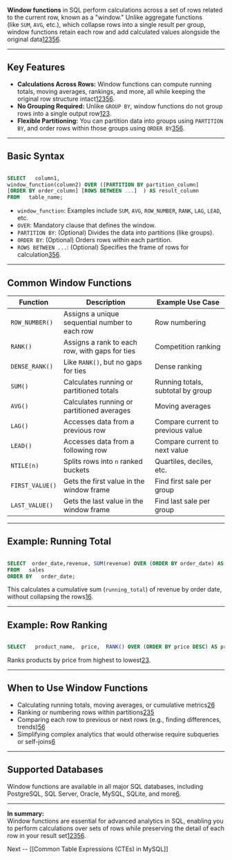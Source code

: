 **Window functions** in SQL perform calculations across a set of rows related to the current row, known as a "window." Unlike aggregate functions (like `SUM`, `AVG`, etc.), which collapse rows into a single result per group, window functions retain each row and add calculated values alongside the original data[1](https://mode.com/sql-tutorial/sql-window-functions/)[2](https://www.datacamp.com/cheat-sheet/sql-window-functions-cheat-sheet)[3](https://www.stratascratch.com/blog/the-ultimate-guide-to-sql-window-functions/)[5](https://www.coginiti.co/tutorials/intermediate/sql-window-functions/)[6](https://hightouch.com/sql-dictionary/sql-window-functions).

---

## Key Features

- **Calculations Across Rows:** Window functions can compute running totals, moving averages, rankings, and more, all while keeping the original row structure intact[1](https://mode.com/sql-tutorial/sql-window-functions/)[2](https://www.datacamp.com/cheat-sheet/sql-window-functions-cheat-sheet)[3](https://www.stratascratch.com/blog/the-ultimate-guide-to-sql-window-functions/)[5](https://www.coginiti.co/tutorials/intermediate/sql-window-functions/)[6](https://hightouch.com/sql-dictionary/sql-window-functions).
- **No Grouping Required:** Unlike `GROUP BY`, window functions do not group rows into a single output row[1](https://mode.com/sql-tutorial/sql-window-functions/)[2](https://www.datacamp.com/cheat-sheet/sql-window-functions-cheat-sheet)[3](https://www.stratascratch.com/blog/the-ultimate-guide-to-sql-window-functions/).
- **Flexible Partitioning:** You can partition data into groups using `PARTITION BY`, and order rows within those groups using `ORDER BY`[3](https://www.stratascratch.com/blog/the-ultimate-guide-to-sql-window-functions/)[5](https://www.coginiti.co/tutorials/intermediate/sql-window-functions/)[6](https://hightouch.com/sql-dictionary/sql-window-functions).

---

## Basic Syntax

```sql

SELECT   column1,  
window_function(column2) OVER ([PARTITION BY partition_column]
[ORDER BY order_column] [ROWS BETWEEN ...]  ) AS result_column 
FROM   table_name;
```
- `window_function`: Examples include `SUM`, `AVG`, `ROW_NUMBER`, `RANK`, `LAG`, `LEAD`, etc.
- `OVER`: Mandatory clause that defines the window.
- `PARTITION BY`: (Optional) Divides the data into partitions (like groups).
- `ORDER BY`: (Optional) Orders rows within each partition.
- `ROWS BETWEEN ...`: (Optional) Specifies the frame of rows for calculation[3](https://www.stratascratch.com/blog/the-ultimate-guide-to-sql-window-functions/)[5](https://www.coginiti.co/tutorials/intermediate/sql-window-functions/)[6](https://hightouch.com/sql-dictionary/sql-window-functions).

---

## Common Window Functions

|Function|Description|Example Use Case|
|---|---|---|
|`ROW_NUMBER()`|Assigns a unique sequential number to each row|Row numbering|
|`RANK()`|Assigns a rank to each row, with gaps for ties|Competition ranking|
|`DENSE_RANK()`|Like `RANK()`, but no gaps for ties|Dense ranking|
|`SUM()`|Calculates running or partitioned totals|Running totals, subtotal by group|
|`AVG()`|Calculates running or partitioned averages|Moving averages|
|`LAG()`|Accesses data from a previous row|Compare current to previous value|
|`LEAD()`|Accesses data from a following row|Compare current to next value|
|`NTILE(n)`|Splits rows into `n` ranked buckets|Quartiles, deciles, etc.|
|`FIRST_VALUE()`|Gets the first value in the window frame|Find first sale per group|
|`LAST_VALUE()`|Gets the last value in the window frame|Find last sale per group|

---

## Example: Running Total

```sql

SELECT  order_date,revenue, SUM(revenue) OVER (ORDER BY order_date) AS running_total 
FROM   sales 
ORDER BY   order_date;
```
This calculates a cumulative sum (`running_total`) of revenue by order date, without collapsing the rows[1](https://mode.com/sql-tutorial/sql-window-functions/)[6](https://hightouch.com/sql-dictionary/sql-window-functions).

---

## Example: Row Ranking

```sql

SELECT   product_name,  price,  RANK() OVER (ORDER BY price DESC) AS price_rank FROM   products;
```
Ranks products by price from highest to lowest[2](https://www.datacamp.com/cheat-sheet/sql-window-functions-cheat-sheet)[3](https://www.stratascratch.com/blog/the-ultimate-guide-to-sql-window-functions/).

---

## When to Use Window Functions

- Calculating running totals, moving averages, or cumulative metrics[2](https://www.datacamp.com/cheat-sheet/sql-window-functions-cheat-sheet)[6](https://hightouch.com/sql-dictionary/sql-window-functions)
- Ranking or numbering rows within partitions[2](https://www.datacamp.com/cheat-sheet/sql-window-functions-cheat-sheet)[3](https://www.stratascratch.com/blog/the-ultimate-guide-to-sql-window-functions/)[5](https://www.coginiti.co/tutorials/intermediate/sql-window-functions/)
- Comparing each row to previous or next rows (e.g., finding differences, trends)[5](https://www.coginiti.co/tutorials/intermediate/sql-window-functions/)[6](https://hightouch.com/sql-dictionary/sql-window-functions)
- Simplifying complex analytics that would otherwise require subqueries or self-joins[6](https://hightouch.com/sql-dictionary/sql-window-functions)

---

## Supported Databases

Window functions are available in all major SQL databases, including PostgreSQL, SQL Server, Oracle, MySQL, SQLite, and more[6](https://hightouch.com/sql-dictionary/sql-window-functions).

---

**In summary:**  
Window functions are essential for advanced analytics in SQL, enabling you to perform calculations over sets of rows while preserving the detail of each row in your result set[1](https://mode.com/sql-tutorial/sql-window-functions/)[2](https://www.datacamp.com/cheat-sheet/sql-window-functions-cheat-sheet)[3](https://www.stratascratch.com/blog/the-ultimate-guide-to-sql-window-functions/)[5](https://www.coginiti.co/tutorials/intermediate/sql-window-functions/)[6](https://hightouch.com/sql-dictionary/sql-window-functions).

Next -- [[Common Table Expressions (CTEs) in MySQL]]